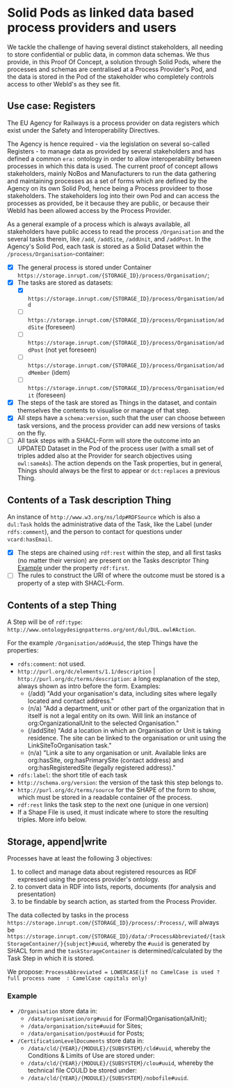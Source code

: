 # Solid Pods as linked data based process providers and users

We tackle the challenge of having several distinct stakeholders, all needing to store confidential or public data, in common data schemas. We thus provide, in this Proof Of Concept, a solution through Solid Pods, where the processes and schemas are centralised at a Process Provider's Pod, and the data is stored in the Pod of the stakeholder who completely controls access to other WebId's as they see fit.

## Use case: Registers

The EU Agency for Railways is a process provider on data registers which exist under the Safety and Interoperability Directives.

The Agency is hence required - via the legislation on several so-called Registers - to manage data as provided by several stakeholders and has defined a common `era:` ontology in order to allow interoperability between processes in which this data is used. The current proof of concept allows stakeholders, mainly NoBos and Manufacturers to run the data gathering and maintaining processes as a set of forms which are defined by the Agency on its own Solid Pod, hence being a Process provideer to those stakeholders. The stakeholders log into their own Pod and can access the processes as provided, be it because they are public, or because their WebId has been allowed access by the Process Provider.

As a general example of a process which is always available, all stakeholders have public access to read the process `/Organisation` and the several tasks therein, like `/add`, `/addSite`, `/addUnit`, and `/addPost`. In the Agency's Solid Pod, each task is stored as a Solid Dataset within the `/process/Organisation`-container:

- [X] The general process is stored under Container `https://storage.inrupt.com/{STORAGE_ID}/process/Organisation/`;
- [X] The tasks are stored as datasets:
  - [X] `https://storage.inrupt.com/{STORAGE_ID}/process/Organisation/add`
  - [ ] `https://storage.inrupt.com/{STORAGE_ID}/process/Organisation/addSite` (foreseen)
  - [ ] `https://storage.inrupt.com/{STORAGE_ID}/process/Organisation/addPost` (not yet foreseen)
  - [ ] `https://storage.inrupt.com/{STORAGE_ID}/process/Organisation/addMember` (idem)
  - [ ] `https://storage.inrupt.com/{STORAGE_ID}/process/Organisation/edit` (foreseen)
- [X] The steps of the task are stored as Things in the dataset, and contain themselves the contents to visualise or manage of that step.
- [X] All steps have a `schema:version`, such that the user can choose between task versions, and the process provider can add new versions of tasks on the fly.
- [ ] All task steps with a SHACL-Form will store the outcome into an UPDATED Dataset in the Pod of the process user (with a small set of triples added also at the Provider for search objectives using `owl:sameAs`). The action depends on the Task properties, but in general, Things should always be the first to appear or `dct:replaces` a previous Thing.

## Contents of a Task description Thing

An instance of `http://www.w3.org/ns/ldp#RDFSource` which is also a `dul:Task` holds the administrative data of the Task, like the Label (under `rdfs:comment`), and the person to contact for questions under `vcard:hasEmail`.

- [X] The steps are chained using `rdf:rest` within the step, and all first tasks (no matter their version) are present on the Tasks descriptor Thing [Example](https://storage.inrupt.com/ea779a2c-b43d-4723-8b1a-aaa8990dd576/process/Organisation/add) under the property `rdf:first`.
- [ ] The rules to construct the URI of where the outcome must be stored is a property of a step with SHACL-Form.

## Contents of a step Thing

A Step will be of `rdf:type`: `http://www.ontologydesignpatterns.org/ont/dul/DUL.owl#Action`.

For the example `/Organisation/add#uuid`, the step Things have the properties:

- `rdfs:comment`: not used.
- `http://purl.org/dc/elements/1.1/description` | `http://purl.org/dc/terms/description`: a long explanation of the step, always shown as intro before the form. Examples:
  - (/add) "Add your organisation's data, including sites where legally located and contact address."
  - (n/a) "Add a department, unit or other part of the organization that in itself is not a legal entity on its own. Will link an instance of org:OrganizationalUnit to the selected Organisation."
  - (/addSite) "Add a location in which an Organisation or Unit is taking residence. The site can be linked to the organisation or unit using the LinkSiteToOrganisation task."
  - (n/a) "Link a site to any organisation or unit. Available links are org:hasSite, org:hasPrimarySite (contact address) and org:hasRegisteredSite (legally registered address)."
- `rdfs:label`: the short title of each task
- `http://schema.org/version`: the version of the task this step belongs to.
- `http://purl.org/dc/terms/source` for the SHAPE of the form to show, which must be stored in a readable container of the process.
- `rdf:rest` links the task step to the next one (unique in one version)
- If a Shape File is used, it must indicate where to store the resulting triples. More info below.

## Storage, append|write

Processes have at least the following 3 objectives:

1. to collect and manage data about registered resources as RDF expressed using the process provider's ontology.
2. to convert data in RDF into lists, reports, documents (for analysis and presentation)
3. to be findable by search action, as started from the Process Provider.

The data collected by tasks in the process `https://storage.inrupt.com/{STORAGE_ID}/process/:Process/`, will always be `https://storage.inrupt.com/{STORAGE_ID}/data/:ProcessAbbreviated/{taskStorageContainer/}{subject}#uuid`, whereby the `#uuid` is generated by SHACL form and the `taskStorageContainer` is determined/calculated by the Task Step in which it is stored.

We propose: `ProcessAbbreviated = LOWERCASE(if no CamelCase is used ? full process name  : CamelCase capitals only)`

### Example

- `/Organisation` store data in:
  - `/data/organisation/org#uuid` for (Formal)Organisation(alUnit);
  - `/data/organisation/site#uuid` for Sites;
  - `/data/organisation/post#uuid` for Posts;
- `/CertificationLevelDocuments` store data in:
  - `/data/cld/{YEAR}/{MODULE}/{SUBSYSTEM}/cld#uuid`, whereby the Conditions & Limits of Use are stored under:
  - `/data/cld/{YEAR}/{MODULE}/{SUBSYSTEM}/clou#uuid`, whereby the technical file COULD be stored under:
  - `/data/cld/{YEAR}/{MODULE}/{SUBSYSTEM}/nobofile#uuid`.
